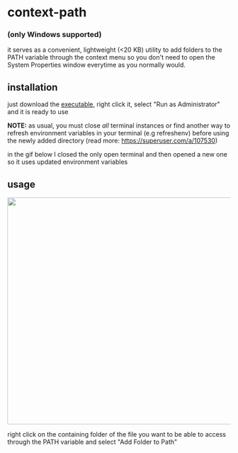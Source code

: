 # context-path

### (only Windows supported)
it serves as a convenient, lightweight (<20 KB) utility to add folders to the PATH variable through the context menu so you don't need to open the System Properties window everytime as you normally would.

## installation
just download the [executable](https://github.com/deontic/context-path/releases/download/v2.0.0/context-path.exe), right click it, select "Run as Administrator" and it is ready to use 

**NOTE:** as usual, you must close *all* terminal instances or find another way to refresh environment variables in your terminal (e.g refreshenv) before using the newly added directory (read more: https://superuser.com/a/107530)

in the gif below I closed the only open terminal and then opened a new one so it uses updated environment variables


## usage
<img src="https://user-images.githubusercontent.com/68165727/188911542-7913bff0-6479-4429-b8be-a84154e27b52.gif" width=512>

right click on the containing folder of the file you want to be able to access through the PATH variable and select "Add Folder to Path"

